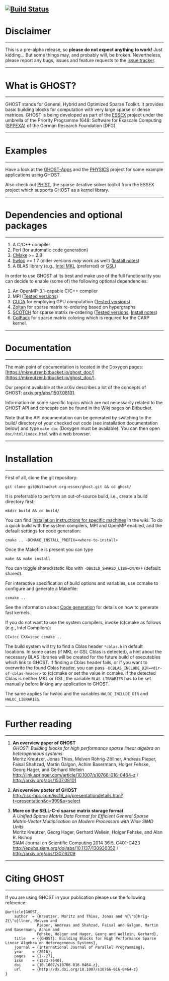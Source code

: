 [![Build Status](https://drone.io/bitbucket.org/essex/ghost/status.png)](https://drone.io/bitbucket.org/essex/ghost/latest)
---
# Disclaimer #
---

This is a pre-alpha release, so **please do not expect anything to work!** Just kidding... But some things may, and probably will, be broken. 
Nevertheless, please report any bugs, issues and feature requests to the [issue tracker](https://bitbucket.org/essex/ghost/issues).

---
# What is GHOST? #
---

GHOST stands for General, Hybrid and Optimized Sparse Toolkit. It provides
basic building blocks for computation with very large sparse or dense matrices. GHOST
is being developed as part of the [ESSEX](http://blogs.fau.de/essex/) project
under the umbrella of the Priority Programme 1648: Software for Exascale
Computing ([SPPEXA](http://www.sppexa.de/)) of the German Research Foundation (DFG).

---
# Examples #
---

Have a look at the [GHOST-Apps](https://bitbucket.org/essex/ghost-apps) and the [PHYSICS](https://bitbucket.org/essex/physics) project for some example applications using GHOST.

Also check out [PHIST](https://bitbucket.org/essex/phist), the sparse iterative solver toolkit
from the ESSEX project which supports GHOST as a kernel library.

---
# Dependencies and optional packages #
---

1. A C/C++ compiler
1. Perl (for automatic code generation)
1. [CMake](http://www.cmake.org) >= 2.8
1. [hwloc](http://www.open-mpi.org/projects/hwloc) >= 1.7 (older versions *may* work as well) ([Install notes](https://bitbucket.org/essex/ghost/wiki/Dependencies))
1. A BLAS library (e.g., [Intel MKL](http://software.intel.com/en-us/intel-mkl) (preferred) or [GSL](http://www.gnu.org/software/gsl/))

In order to use GHOST at its best and make use of the full functionality 
you can decide to enable (some of) the following optional dependencies:

1. An OpenMP-3.1-capable C/C++ compiler
1. MPI ([Tested versions](https://bitbucket.org/essex/ghost/wiki/Compatibility))
1. [CUDA](http://www.nvidia.com/cuda) for employing GPU computation ([Tested versions](https://bitbucket.org/essex/ghost/wiki/Compatibility))
1. [Zoltan](http://www.cs.sandia.gov/zoltan/) for sparse matrix re-ordering based on hypergraphs
1. [SCOTCH](http://www.labri.fr/perso/pelegrin/scotch/) for sparse matrix re-ordering ([Tested versions](https://bitbucket.org/essex/ghost/wiki/Compatibility), [Install notes](https://bitbucket.org/essex/ghost/wiki/Dependencies))
1. [ColPack](http://cscapes.cs.purdue.edu/coloringpage/software.htm) for sparse matrix coloring which is required for the CARP kernel.

---
# Documentation #
---

The main point of documentation is located in the Doxygen pages: [https://mkreutzer.bitbucket.io/ghost_doc/](https://mkreutzer.bitbucket.io/ghost_doc/).

Our preprint available at the arXiv describes a lot of the concepts of GHOST: [arxiv.org/abs/1507.08101](http://arxiv.org/abs/1507.08101).

Information on some specific topics which are not necessarily related to the GHOST API and concepts can be found in the [Wiki](https://bitbucket.org/essex/ghost/wiki) pages on Bitbucket.

Note that the API documentation can be generated by switching to the build/ directory of your checked out code (see installation documentation below) and type `make doc` (Doxygen must be available). You can then open `doc/html/index.html` with a web browser.

---
# Installation #
---

First of all, clone the git repository:

`git clone git@bitbucket.org:essex/ghost.git && cd ghost/`

It is preferrable to perform an out-of-source build, i.e., create a build directory first:

`mkdir build && cd build/`

You can find [installation instructions for specific machines](https://bitbucket.org/essex/ghost/wiki/Installation%20instructions) in the wiki.
To do a quick build with the system compilers, MPI and OpenMP enabled, and the default settings for code generation:

`cmake .. -DCMAKE_INSTALL_PREFIX=<where-to-install>`

Once the Makefile is present you can type

`make && make install`

You can toggle shared/static libs with `-DBUILD_SHARED_LIBS=ON/OFF` (default: shared).

For interactive specification of build options and variables, use ccmake to configure and generate a Makefile:

`ccmake ..`

See the information about [Code generation](http://mkreutzer.bitbucket.org/ghost_docs/md__home_hpc_unrz_unrza317_proj_ESSEX_ghost_doxygen_codegeneration.html) for details on how to generate fast kernels.

If you do not want to use the system compilers, invoke (c)cmake as follows (e.g., Intel Compilers):

`CC=icc CXX=icpc ccmake ..`

The build system will try to find a Cblas header `*cblas.h` in default locations.
In some cases (if MKL or GSL Cblas is detected), a hint about the necessary BLAS libraries will be created for the future build of executables which link to GHOST.
If finding a Cblas header fails, or if you want to overwrite the found Cblas header, you can pass `-DCBLAS_INCLUDE_DIR=<dir-of-cblas-header>` to (c)cmake or set the value in ccmake.
If the detected Cblas is neither MKL or GSL, the variable `BLAS_LIBRARIES` has to be set manually before linking any application to GHOST.

The same applies for hwloc and the variables `HWLOC_INCLUDE_DIR` and `HWLOC_LIBRARIES`.


---
# Further reading #
---

1. **An overview paper of GHOST**  
*GHOST: Building blocks for high performance sparse linear algebra on heterogeneous systems*  
Moritz Kreutzer, Jonas Thies, Melven Röhrig-Zöllner, Andreas Pieper, Faisal Shahzad, Martin Galgon, Achim Basermann, Holger Fehske, Georg Hager, and Gerhard Wellein  
http://link.springer.com/article/10.1007/s10766-016-0464-z / http://arxiv.org/abs/1507.08101

2. **An overview poster of GHOST**  
http://isc-hpc.com/isc16_ap/presentationdetails.htm?t=presentation&o=999&a=select

3. **More on the SELL-C-σ sparse matrix storage format**  
*A Unified Sparse Matrix Data Format for Efficient General Sparse Matrix-Vector Multiplication on Modern Processors with Wide SIMD Units*  
Moritz Kreutzer, Georg Hager, Gerhard Wellein, Holger Fehske, and Alan R. Bishop  
SIAM Journal on Scientific Computing 2014 36:5, C401-C423  
http://epubs.siam.org/doi/abs/10.1137/130930352 / http://arxiv.org/abs/1307.6209


---
# Citing GHOST #
---

If you are using GHOST in your publication please use the following reference:

    @article{GHOST,
        author  = {Kreutzer, Moritz and Thies, Jonas and R{\"o}hrig-Z{\"o}llner, Melven and 
                  Pieper, Andreas and Shahzad, Faisal and Galgon, Martin and Basermann, Achim and 
                  Fehske, Holger and Hager, Georg and Wellein, Gerhard},
        title   = {{GHOST}: Building Blocks for High Performance Sparse Linear Algebra on Heterogeneous Systems},
        journal = {International Journal of Parallel Programming},
        year    = {2016},
        pages   = {1--27},
        issn    = {1573-7640],
        doi     = {10.1007/s10766-016-0464-z},
        url     = {http://dx.doi.org/10.1007/s10766-016-0464-z}
    }